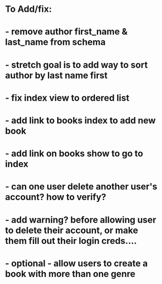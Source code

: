# To Add/fix:

# - remove author first_name & last_name from schema
# - stretch goal is to add way to sort author by last name first
# - fix index view to ordered list
# - add link to books index to add new book
# - add link on books show to go to index 
# - can one user delete another user's account? how to verify?
# - add warning? before allowing user to delete their account, or make them fill out their login creds.... 
# - optional - allow users to create a book with more than one genre